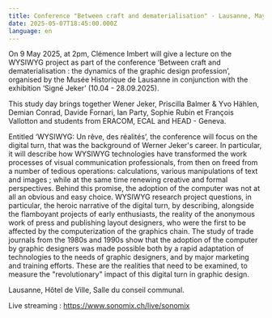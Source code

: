 ```yaml
---
title: Conference "Between craft and dematerialisation" - Lausanne, May 9, 2025
date: 2025-05-07T18:45:00.000Z
language: en
---
```

On 9 May 2025, at 2pm, Clémence Imbert will give a lecture on the WYSIWYG project as part of the conference ‘Between craft and dematerialisation : the dynamics of the graphic design profession’, organised by the Musée Historique de Lausanne in conjunction with the exhibition ‘Signé Jeker’ (10.04 - 28.09.2025).

This study day brings together Wener Jeker, Priscilla Balmer & Yvo Hählen, Demian Conrad, Davide Fornari, Ian Party, Sophie Rubin et François Vallotton and students from ERACOM, ECAL and HEAD - Geneva. 

Entitled ‘WYSIWYG: Un rêve, des réalités’, the conference will focus on the digital turn, that was the background of Werner Jeker's career. In particular, it will describe how WYSIWYG technologies have transformed the work processes of visual communication professionals, from then on freed from a number of tedious operations: calculations, various manipulations of text and images ; while at the same time renewing creative and formal perspectives. Behind this promise, the adoption of the computer was not at all an obvious and easy choice. WYSIWYG research project questions, in particular, the heroic narrative of the digital turn, by describing, alongside the flamboyant projects of early enthusiasts, the reality of the anonymous work of press and publishing layout designers, who were the first to be affected by the computerization of the graphics chain. The study of trade journals from the 1980s and 1990s show that the adoption of the computer by graphic designers was made possible both by a rapid adaptation of technologies to the needs of graphic designers, and by major marketing and training efforts. These are the realities that need to be examined, to measure the "revolutionary" impact of this digital turn in graphic design.



Lausanne, Hôtel de Ville, Salle du conseil communal. 

Live streaming : https://www.sonomix.ch/live/sonomix
